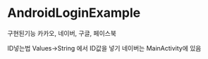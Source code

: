 # AndroidLoginExample


구현된기능
카카오, 네이버, 구글, 페이스북


ID넣는법
Values->String 에서 ID값을 넣기
네이버는 MainActivity에 있음
